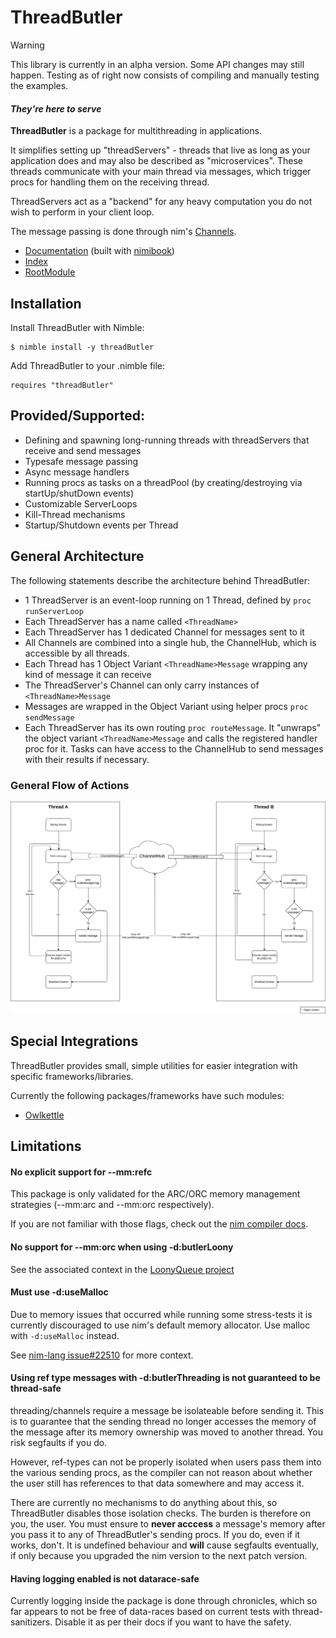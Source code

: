 # ThreadButler

> [!WARNING]  
> This library is currently in an alpha version. Some API changes may still happen. Testing as of right now consists of compiling and manually testing the examples.

#### _They're here to serve_
**ThreadButler** is a package for multithreading in applications. 

It simplifies setting up "threadServers" - threads that live as long as your application does and may also be described as "microservices".
These threads communicate with your main thread via messages, which trigger procs for handling them on the receiving thread.

ThreadServers act as a "backend" for any heavy computation you do not wish to perform in your client loop. 

The message passing is done through nim's [Channels](https://nim-by-example.github.io/channels/).

- [Documentation](https://philippmdoerner.github.io/ThreadButler/bookCompiled/index.html) (built with [nimibook](https://github.com/pietroppeter/nimibook))
- [Index](https://philippmdoerner.github.io/ThreadButler/htmldocs/theindex.html)
- [RootModule](https://philippmdoerner.github.io/ThreadButler/htmldocs/threadButler.html)

## Installation

Install ThreadButler with Nimble:

    $ nimble install -y threadButler

Add ThreadButler to your .nimble file:

    requires "threadButler"

## Provided/Supported:
- Defining and spawning long-running threads with threadServers that receive and send messages 
- Typesafe message passing
- Async message handlers
- Running procs as tasks on a threadPool (by creating/destroying via startUp/shutDown events)
- Customizable ServerLoops
- Kill-Thread mechanisms
- Startup/Shutdown events per Thread

## General Architecture

The following statements describe the architecture behind ThreadButler:
- 1 ThreadServer is an event-loop running on 1 Thread, defined by `proc runServerLoop`
- Each ThreadServer has a name called `<ThreadName>`
- Each ThreadServer has 1 dedicated Channel for messages sent to it
- All Channels are combined into a single hub, the ChannelHub, which is accessible by all threads.
- Each Thread has 1 Object Variant `<ThreadName>Message` wrapping any kind of message it can receive
- The ThreadServer's Channel can only carry instances of `<ThreadName>Message`
- Messages are wrapped in the Object Variant using helper procs `proc sendMessage`
- Each ThreadServer has its own routing `proc routeMessage`. It "unwraps" the object variant `<ThreadName>Message` and calls the registered handler proc for it.
Tasks can have access to the ChannelHub to send messages with their results if necessary.

### General Flow of Actions

<img src="./assets/app_architecture.png">

## Special Integrations
ThreadButler provides small, simple utilities for easier integration with specific frameworks/libraries.

Currently the following packages/frameworks have such modules: 

- [Owlkettle](https://philippmdoerner.github.io/ThreadButler/htmldocs/threadButler/integrations/owlButler.html)

## Limitations
#### No explicit support for --mm:refc
This package is only validated for the ARC/ORC memory management strategies (--mm:arc and --mm:orc respectively).

If you are not familiar with those flags, check out the [nim compiler docs](https://nim-lang.org/docs/nimc.html).

#### No support for --mm:orc when using -d:butlerLoony
See the associated context in the [LoonyQueue project](https://github.com/nim-works/loony#issues)

#### Must use -d:useMalloc
Due to memory issues that occurred while running some stress-tests it is currently discouraged to use nim's default memory allocator. Use malloc with `-d:useMalloc` instead.

See [nim-lang issue#22510](https://github.com/nim-lang/Nim/issues/22510) for more context.

#### Using ref type messages with -d:butlerThreading is not guaranteed to be thread-safe
threading/channels require a message be isolateable before sending it. This is to guarantee that the sending thread no longer accesses the memory of the message after its memory ownership was moved to another thread. You risk segfaults if you do.

However, ref-types can not be properly isolated when users pass them into the various sending procs, as the compiler can not reason about whether the user still has references to that data somewhere and may access it.

There are currently no mechanisms to do anything about this, so ThreadButler disables those isolation checks. The burden is therefore on you, the user. You must ensure to **never acccess** a message's memory after you pass it to any of ThreadButler's sending procs. If you do, even if it works, don't. It is undefined behaviour and **will** cause segfaults eventually, if only because you upgraded the nim version to the next patch version.

#### Having logging enabled is not datarace-safe

Currently logging inside the package is done through chronicles, which so far appears to not be free of data-races based on current tests with thread-sanitizers. Disable it as per their docs if you want to have the safety.